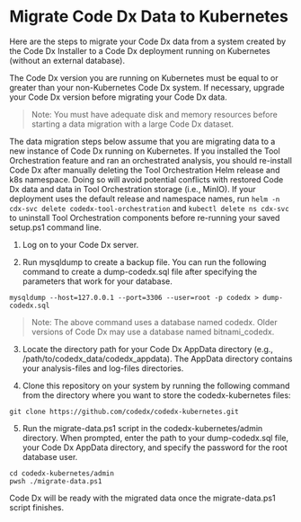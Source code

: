 # Migrate Code Dx Data to Kubernetes

Here are the steps to migrate your Code Dx data from a system created by the Code Dx Installer to a Code Dx deployment running on Kubernetes (without an external database).

The Code Dx version you are running on Kubernetes must be equal to or greater than your non-Kubernetes Code Dx system. If necessary, upgrade your Code Dx version before migrating your Code Dx data.

>Note: You must have adequate disk and memory resources before starting a data migration with a large Code Dx dataset.

The data migration steps below assume that you are migrating data to a new instance of Code Dx running on Kubernetes. If you installed the Tool Orchestration feature and ran an orchestrated analysis, you should re-install Code Dx after manually deleting the Tool Orchestration Helm release and k8s namespace. Doing so will avoid potential conflicts with restored Code Dx data and data in Tool Orchestration storage (i.e., MinIO). If your deployment uses the default release and namespace names, run `helm -n cdx-svc delete codedx-tool-orchestration` and `kubectl delete ns cdx-svc` to uninstall Tool Orchestration components before re-running your saved setup.ps1 command line.

1) Log on to your Code Dx server.

2) Run mysqldump to create a backup file. You can run the following command to create a dump-codedx.sql file after specifying the parameters that work for your database.

```
mysqldump --host=127.0.0.1 --port=3306 --user=root -p codedx > dump-codedx.sql
```

>Note: The above command uses a database named codedx. Older versions of Code Dx may use a database named bitnami_codedx.

3) Locate the directory path for your Code Dx AppData directory (e.g., /path/to/codedx_data/codedx_appdata). The AppData directory contains your analysis-files and log-files directories.

4) Clone this repository on your system by running the following command from the directory where you want to store the codedx-kubernetes files:

```
git clone https://github.com/codedx/codedx-kubernetes.git
```

5) Run the migrate-data.ps1 script in the codedx-kubernetes/admin directory. When prompted, enter the path to your dump-codedx.sql file, your Code Dx AppData directory, and specify the password for the root database user.

```
cd codedx-kubernetes/admin
pwsh ./migrate-data.ps1
```

Code Dx will be ready with the migrated data once the migrate-data.ps1 script finishes.
